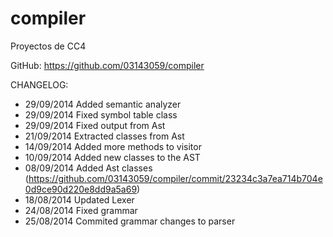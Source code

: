 compiler
========

Proyectos de CC4

GitHub: https://github.com/03143059/compiler

CHANGELOG:
- 29/09/2014 Added semantic analyzer
- 29/09/2014 Fixed symbol table class
- 29/09/2014 Fixed output from Ast
- 21/09/2014 Extracted classes from Ast
- 14/09/2014 Added more methods to visitor
- 10/09/2014 Added new classes to the AST
- 08/09/2014 Added Ast classes (https://github.com/03143059/compiler/commit/23234c3a7ea714b704e0d9ce90d220e8dd9a5a69)
- 18/08/2014 Updated Lexer
- 24/08/2014 Fixed grammar
- 25/08/2014 Commited grammar changes to parser
